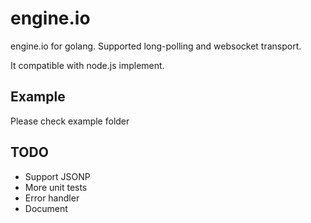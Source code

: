 # engine.io

engine.io for golang. Supported long-polling and websocket transport.

It compatible with node.js implement.

## Example

Please check example folder

## TODO

 - Support JSONP
 - More unit tests
 - Error handler
 - Document
